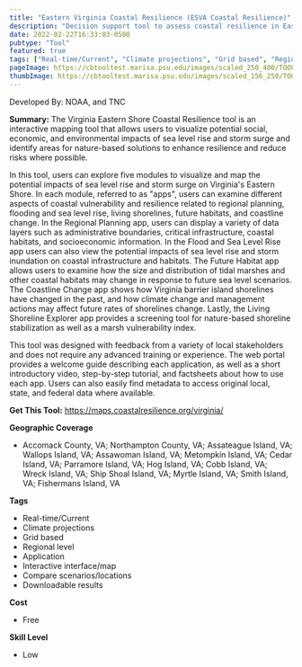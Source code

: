 ```yaml
---
title: "Eastern Virginia Coastal Resilience (ESVA Coastal Resilience)"
description: "Decision support tool to assess coastal resilience in Eastern Virginia "
date: 2022-02-22T16:33:03-0500
pubtype: "Tool"
featured: true
tags: ["Real-time/Current", "Climate projections", "Grid based", "Regional level", "Application", "Interactive interface/map", "Compare scenarios/locations", "Downloadable results"]
pageImage: https://cbtooltest.marisa.psu.edu/images/scaled_250_400/TOOLID_10.0_ScreenCapture-1.png
thumbImage: https://cbtooltest.marisa.psu.edu/images/scaled_156_250/TOOLID_10.0_ScreenCapture-1.png
---
```

Developed By: NOAA, and TNC

**Summary:** The Virginia Eastern Shore Coastal Resilience tool is an interactive mapping tool that allows users to visualize potential social, economic, and environmental impacts of sea level rise and storm surge and identify areas for nature-based solutions to enhance resilience and reduce risks where possible.

In this tool, users can explore five modules to visualize and map the potential impacts of sea level rise and storm surge on Virginia's Eastern Shore. In each module, referred to as "apps", users can examine different aspects of coastal vulnerability and resilience related to regional planning, flooding and sea level rise, living shorelines, future habitats, and coastline change. In the Regional Planning app, users can display a variety of data layers such as administrative boundaries, critical infrastructure, coastal habitats, and socioeconomic information. In the Flood and Sea Level Rise app users can also view the potential impacts of sea level rise and storm inundation on coastal infrastructure and habitats. The Future Habitat app allows users to examine how the size and distribution of tidal marshes and other coastal habitats may change in response to future sea level scenarios. The Coastline Change app shows how Virginia barrier island shorelines have changed in the past, and how climate change and management actions may affect future rates of shorelines change. Lastly, the Living Shoreline Explorer app provides a screening tool for nature-based shoreline stabilization as well as a marsh vulnerability index. 

This tool was designed with feedback from a variety of local stakeholders and does not require any advanced training or experience. The web portal provides a welcome guide describing each application, as well as a short introductory video, step-by-step tutorial, and factsheets about how to use each app. Users can also easily find metadata to access original local, state, and federal data where available. 

__**Get This Tool:**__ https://maps.coastalresilience.org/virginia/

__**Geographic Coverage**__
- Accomack County, VA; Northampton County, VA; Assateague Island, VA; Wallops Island, VA; Assawoman Island, VA; Metompkin Island, VA; Cedar Island, VA; Parramore Island, VA; Hog Island, VA; Cobb Island, VA; Wreck Island, VA; Ship Shoal Island, VA; Myrtle Island, VA; Smith Island, VA; Fishermans Island, VA

__**Tags**__
-  Real-time/Current
-  Climate projections
-  Grid based
-  Regional level
-  Application
-  Interactive interface/map
-  Compare scenarios/locations
-  Downloadable results

__**Cost**__
- Free

__**Skill Level**__
- Low

